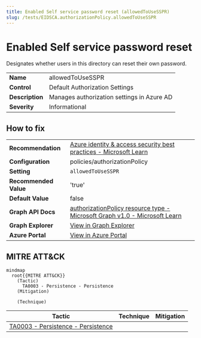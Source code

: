 ```yaml
---
title: Enabled Self service password reset (allowedToUseSSPR)
slug: /tests/EIDSCA.authorizationPolicy.allowedToUseSSPR
---
```


# Enabled Self service password reset

Designates whether users in this directory can reset their own password.

| | |
|-|-|
| **Name** | allowedToUseSSPR |
| **Control** | Default Authorization Settings |
| **Description** | Manages authorization settings in Azure AD |
| **Severity** | Informational |

## How to fix
| | |
|-|-|
| **Recommendation** | [Azure identity & access security best practices - Microsoft Learn](https://learn.microsoft.com/en-us/azure/security/fundamentals/identity-management-best-practices#enable-password-management) |
| **Configuration** | policies/authorizationPolicy |
| **Setting** | `allowedToUseSSPR` |
| **Recommended Value** | 'true' |
| **Default Value** | false |
| **Graph API Docs** | [authorizationPolicy resource type - Microsoft Graph v1.0 - Microsoft Learn](https://learn.microsoft.com/en-us/graph/api/resources/authorizationpolicy) |
| **Graph Explorer** | [View in Graph Explorer](https://developer.microsoft.com/en-us/graph/graph-explorer?request=policies/authorizationPolicy&method=GET&version=beta&GraphUrl=https://graph.microsoft.com) |
| **Azure Portal** | [View in Azure Portal](https://portal.azure.com/#view/Microsoft_AAD_IAM/PasswordResetMenuBlade/~/Properties) | 

## MITRE ATT&CK

```mermaid
mindmap
  root{{MITRE ATT&CK}}
    (Tactic)
      TA0003 - Persistence - Persistence
    (Mitigation)

    (Technique)

```
|Tactic|Technique|Mitigation|
|---|---|---|
|[TA0003 - Persistence - Persistence](https://attack.mitre.org/tactics/TA0003)|||

